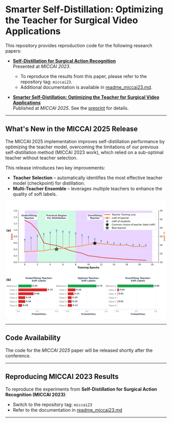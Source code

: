 # Smarter Self-Distillation: Optimizing the Teacher for Surgical Video Applications

This repository provides reproduction code for the following research papers:

- **[Self-Distillation for Surgical Action Recognition](https://arxiv.org/abs/2303.12915)**  
  Presented at *MICCAI 2023*.  
  - To reproduce the results from this paper, please refer to the repository tag: `miccai23`.  
  - Additional documentation is available in [readme_miccai23.md](readme_miccai23.md).

- **[Smarter Self-Distillation: Optimizing the Teacher for Surgical Video Applications](https://papers.miccai.org/miccai-2025/paper/1323_paper.pdf)**  
  Published at *MICCAI 2025*. See the [preprint](https://papers.miccai.org/miccai-2025/paper/1323_paper.pdf) for details.

---

## What's New in the MICCAI 2025 Release

The MICCAI 2025 implementation improves self-distillation performance by optimizing the teacher model, overcoming the limitations of our previous self-distillation method (MICCAI 2023 work), which relied on a sub-optimal teacher without teacher selection. 

This release introduces two key improvements:

- **Teacher Selection** – automatically identifies the most effective teacher model (checkpoint) for distillation.  
- **Multi-Teacher Ensemble** – leverages multiple teachers to enhance the quality of soft labels.  

<p align="center">
  <img src="./figures/main_miccai25.png" alt="Overview Figure" width="600">
</p>

---

## Code Availability

The code for the *MICCAI 2025* paper will be released shortly after the conference.  

---

## Reproducing MICCAI 2023 Results

To reproduce the experiments from **Self-Distillation for Surgical Action Recognition (MICCAI 2023)**:

- Switch to the repository tag: `miccai23`  
- Refer to the documentation in [readme_miccai23.md](readme_miccai23.md)  

---
